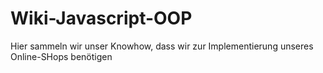 # Wiki-Javascript-OOP
Hier sammeln wir unser Knowhow, dass wir zur Implementierung unseres Online-SHops benötigen
